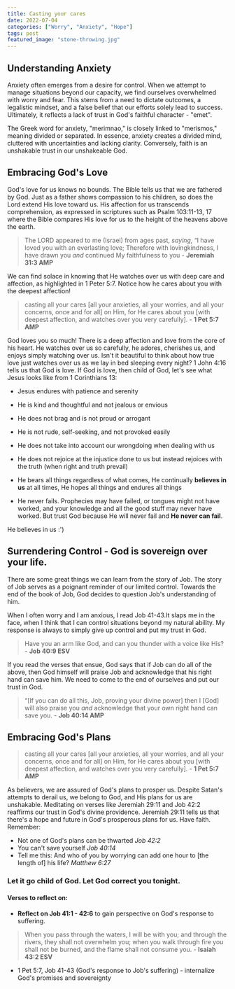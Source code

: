 ```yaml
---
title: Casting your cares
date: 2022-07-04
categories: ["Worry", "Anxiety", "Hope"]
tags: post
featured_image: "stone-throwing.jpg"
---
```


## Understanding Anxiety

Anxiety often emerges from a desire for control. When we attempt to manage situations beyond our capacity, we find ourselves overwhelmed with worry and fear. This stems from a need to dictate outcomes, a legalistic mindset, and a false belief that our efforts solely lead to success. Ultimately, it reflects a lack of trust in God's faithful character - "emet".

The Greek word for anxiety, "merimnao," is closely linked to "merismos," meaning divided or separated. In essence, anxiety creates a divided mind, cluttered with uncertainties and lacking clarity. Conversely, faith is an unshakable trust in our unshakeable God.

## Embracing God's Love

God's love for us knows no bounds. The Bible tells us that we are fathered by God. Just as a father shows compassion to his children, so does the Lord extend His love toward us. His affection for us transcends comprehension, as expressed in scriptures such as Psalm 103:11-13, 17 where the Bible compares His love for us to the height of the heavens above the earth.

> The LORD appeared to me (Israel) from ages past, _saying,_ “I have loved you with an everlasting love; Therefore with lovingkindness, I have drawn you _and_ continued My faithfulness to you - **Jeremiah 31:3 AMP**

We can find solace in knowing that He watches over us with deep care and affection, as highlighted in 1 Peter 5:7. Notice how he cares about you with the deepest affection!

> casting all your cares [all your anxieties, all your worries, and all your concerns, once and for all] on Him, for He cares about you [with deepest affection, and watches over you very carefully]. - **1 Pet 5:7 AMP**

God loves you so much! There is a deep affection and love from the core of his heart. He watches over us so carefully, he adores, cherishes us, and enjoys simply watching over us. Isn't it beautiful to think about how true love just watches over us as we lay in bed sleeping every night? 1 John 4:16 tells us that God is love. If God is love, then child of God, let's see what Jesus looks like from 1 Corinthians 13:

- Jesus endures with patience and serenity

- He is kind and thoughtful and not jealous or envious

- He does not brag and is not proud or arrogant

- He is not rude, self-seeking, and not provoked easily

- He does not take into account our wrongdoing when dealing with us

- He does not rejoice at the injustice done to us but instead rejoices with the truth (when right and truth prevail)

- He bears all things regardless of what comes, He continually **believes in us** at all times, He hopes all things and endures all things

- He never fails. Prophecies may have failed, or tongues might not have worked, and your knowledge and all the good stuff may never have worked. But trust God because He will never fail and **He never can fail**.

He believes in us :')

## Surrendering Control - God is sovereign over your life.

There are some great things we can learn from the story of Job. The story of Job serves as a poignant reminder of our limited control. Towards the end of the book of Job, God decides to question Job's understanding of him.

When I often worry and I am anxious, I read Job 41-43.It slaps me in the face, when I think that I can control situations beyond my natural ability. My response is always to simply give up control and put my trust in God.

> Have you an arm like God, and can you thunder with a voice like His? - **Job 40:9 ESV**

If you read the verses that ensue, God says that if Job can do all of the above, then God himself will praise Job and acknowledge that his right hand can save him. We need to come to the end of ourselves and put our trust in God.

> “[If you can do all this, Job, proving your divine power] then I [God] will also praise you _and_ acknowledge that your own right hand can save you. - **Job 40:14 AMP**

## Embracing God's Plans

> casting all your cares [all your anxieties, all your worries, and all your concerns, once and for all] on Him, for He cares about you [with deepest affection, and watches over you very carefully]. - **1 Pet 5:7 AMP**

As believers, we are assured of God's plans to prosper us. Despite Satan's attempts to derail us, we belong to God, and His plans for us are unshakable. Meditating on verses like Jeremiah 29:11 and Job 42:2 reaffirms our trust in God's divine providence. Jeremiah 29:11 tells us that there's a hope and future in God's prosperous plans for us. Have faith. Remember:

- Not one of God's plans can be thwarted _Job 42:2_
- You can't save yourself _Job 40:14_
- Tell me this: And who of you by worrying can add one hour to [the length of] his life? _Matthew 6:27_

### Let it go child of God. Let God correct you tonight.

#### Verses to reflect on:

- **Reflect on Job 41:1 - 42:6** to gain perspective on God's response to suffering.

> When you pass through the waters, I will be with you; and through the rivers, they shall not overwhelm you; when you walk through fire you shall not be burned, and the flame shall not consume you. - **Isaiah 43:2 ESV**

- 1 Pet 5:7, Job 41-43 (God's response to Job's suffering) - internalize God's promises and sovereignty
